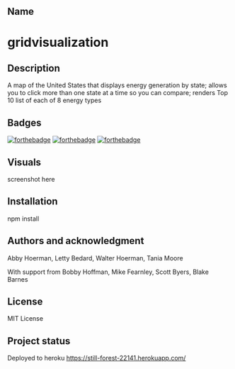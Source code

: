 
## Name

# gridvisualization

## Description

A map of the United States that displays energy generation by state; allows you to click more than one state at a time so you can compare; renders Top 10 list of each of 8 energy types

## Badges

[![forthebadge](https://forthebadge.com/images/badges/powered-by-electricity.svg)](https://forthebadge.com)
[![forthebadge](https://forthebadge.com/images/badges/uses-html.svg)](https://forthebadge.com)
[![forthebadge](https://forthebadge.com/images/badges/built-with-science.svg)](https://forthebadge.com)

## Visuals
screenshot here

## Installation

npm install


## Authors and acknowledgment
Abby Hoerman, Letty Bedard, Walter Hoerman, Tania Moore

With support from Bobby Hoffman, Mike Fearnley, Scott Byers, Blake Barnes

## License
MIT License

## Project status
Deployed to heroku
https://still-forest-22141.herokuapp.com/

